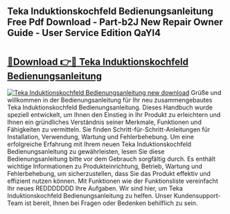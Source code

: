 ## Teka Induktionskochfeld Bedienungsanleitung Free Pdf Download - Part-b2J New Repair Owner Guide - User Service Edition QaYl4

# <h2><a href="http://df08jgi.blite.top/?on=Teka+Induktionskochfeld+Bedienungsanleitung">🔗Download 👉🔴 Teka Induktionskochfeld Bedienungsanleitung</a></h2>

[![Teka Induktionskochfeld Bedienungsanleitung new download](https://i.imgur.com/lujVjoI.png)](http://df08jgi.blite.top/?on=Teka+Induktionskochfeld+Bedienungsanleitung)
Grüße und willkommen in der Bedienungsanleitung für Ihr neu zusammengebautes Teka Induktionskochfeld Bedienungsanleitung. Dieses Handbuch wurde speziell entwickelt, um Ihnen den Einstieg in Ihr Produkt zu erleichtern und Ihnen ein gründliches Verständnis seiner Merkmale, Funktionen und Fähigkeiten zu vermitteln. Sie finden Schritt-für-Schritt-Anleitungen für Installation, Verwendung, Wartung und Fehlerbehebung. Um eine erfolgreiche Erfahrung mit Ihrem neuen Teka Induktionskochfeld Bedienungsanleitung zu gewährleisten, lesen Sie diese Bedienungsanleitung bitte vor dem Gebrauch sorgfältig durch. Es enthält wichtige Informationen zu Produkteinrichtung, Betrieb, Wartung und Fehlerbehebung, um sicherzustellen, dass Sie das Produkt effektiv und effizient nutzen können. Mit Funktionen wie der Funktionsliste vereinfacht Ihr neues REDDDDDDD Ihre Aufgaben. Wir sind hier, um Teka Induktionskochfeld Bedienungsanleitung zu helfen. Unser Kundensupport-Team ist bereit, Ihnen bei Fragen oder Bedenken behilflich zu sein.
